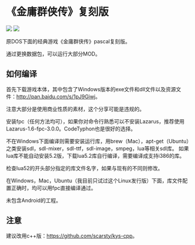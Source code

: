 # 《金庸群侠传》复刻版
<img src='https://raw.githubusercontent.com/scarsty/kys-pascal/master/open.png' />

<img src='https://raw.githubusercontent.com/scarsty/kys-pascal/master/2.png' />

原DOS下面的经典游戏《金庸群侠传》pascal复刻版。

通过更换数据包，可以运行大部分MOD。

## 如何编译
首先下载游戏本体，其中包含了Windows版本的exe文件和dll文件以及资源文件：<http://pan.baidu.com/s/1pJ9Giwj>。

注意大部分是使用商业性质的素材，这个分享可能是违规的。

安装fpc（任何方法均可），如果你对命令行熟悉可以不安装Lazarus，推荐使用Lazarus-1.6-fpc-3.0.0。CodeTyphon也是很好的选择。

不在Windows下面编译则需要安装运行库，用brew（Mac），apt-get（Ubuntu）之类安装sdl，sdl-mixer，sdl-ttf，sdl-image，smpeg，lua等相关sdl库。
如果lua库不能自动安装5.2版，下载lua5.2库自行编译，需要编译成支持i386的库。

检查lua52的开头部分指定的库文件名字，如果与现有的不同则修改。

在Windows，Mac，Ubuntu（我目前只试过这个Linux发行版）下面，库文件配置正确时，均可以用fpc直接编译通过。

未包含Android的工程。

## 注意
建议改用c++版：<https://github.com/scarsty/kys-cpp>。
